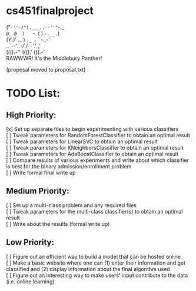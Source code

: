 cs451finalproject
=================

   ("`-''-/").___..--''"`-._           
    `@_ @  )   `-.  (     ).`-.__.`)  
    (_Y_.)'  ._   )  `._ `. ``-..-'  
  _..`--'_..-_/  /--'_.' ,'  
((().-''  ((().'  (((.-'            
 RAWWWR! It's the Middlebury Panther!  

(proposal moved to proposal.txt)

TODO List:
==========

High Priority:
--------------
[x] Set up separate files to begin experimenting with various classifiers  
[ ] Tweak parameters for RandomForestClassifier to obtain an optimal result  
[ ] Tweak parameters for LinearSVC to obtain an optimal result  
[ ] Tweak parameters for KNeighborsClassifier to obtain an optimal result  
[ ] Tweak parameters for AdaBoostClassifier to obtain an optimal result  
[ ] Compare results of various experiments and write about which classifier is best for the binary admission/enrollment problem  
[ ] Write formal final write up  

Medium Priority:
----------------
[ ] Set up a multi-class problem and any required files  
[ ] Tweak parameters for the multi-class classifier(s) to obtain an optimal result  
[ ] Write about the results (formal write up)  

Low Priority:  
-------------  
[ ] Figure out an efficient way to build a model that can be hosted online  
[ ] Make a basic website where one can (1) enter their information and get classified and (2) display information about the final algorithm used  
[ ] Figure out an interesting way to make users' input contribute to the data (i.e. online learning)  
